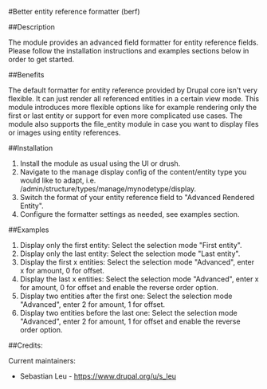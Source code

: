 #Better entity reference formatter (berf)

##Description

The module provides an advanced field formatter for entity reference fields.
Please follow the installation instructions and examples sections below in order
to get started.

##Benefits

The default formatter for entity reference provided by Drupal core isn't very 
flexible. It can just render all referenced entities in a certain view mode.
This module introduces more flexible options like for example rendering only
the first or last entity or support for even more complicated use cases.
The module also supports the file_entity module in case you want to display 
files or images using entity references.

##Installation

1. Install the module as usual using the UI or drush.
2. Navigate to the manage display config of the content/entity type you
   would like to adapt, i.e. /admin/structure/types/manage/mynodetype/display.
3. Switch the format of your entity reference field to
   "Advanced Rendered Entity".
4. Configure the formatter settings as needed, see examples section.

##Examples

1. Display only the first entity: Select the selection mode "First entity". 
2. Display only the last entity: Select the selection mode "Last entity".
3. Display the first x entities: Select the selection mode "Advanced",
   enter x for amount, 0 for offset.
4. Display the last x entities: Select the selection mode "Advanced",
   enter x for amount, 0 for offset and enable the reverse order option.
5. Display two entities after the first one: Select the selection
   mode "Advanced", enter 2 for amount, 1 for offset.
6. Display two entities before the last one: Select the selection
   mode "Advanced", enter 2 for amount, 1 for offset and enable the
   reverse order option.

##Credits:

Current maintainers:

- Sebastian Leu - https://www.drupal.org/u/s_leu
